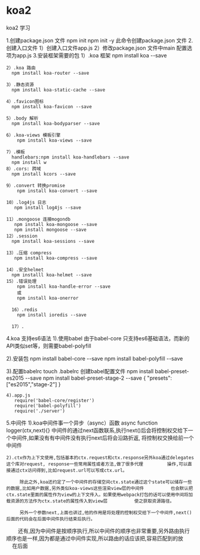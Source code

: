 # koa2
koa2 学习

1.创建package.json 文件
  npm init 
  npm init -y 
  此命令创建package.json 文件
2.创建入口文件
  1）创建入口文件app.js
  2）修改package.json 文件中main 配置选项为app.js
3.安装框架需要的包
    1）.koa 框架
      npm install koa --save

    2）.koa 路由
      npm install koa-router --save

    3）.静态资源
      npm install koa-static-cache --save

    4）.favicon图标
      npm install koa-favicon --save

    5）.body 解析
      npm install koa-bodyparser --save

    6）.koa-views 模板引擎
        npm install koa-views --save

    7）.模板
      handlebars:npm install koa-handlebars --save
      npm install w
    8）.cors: 跨域
      npm install kcors --save

    9）.convert 转换promise
        npm install koa-convert --save

    10）.log4js 日志
       npm install log4js --save

    11）.mongoose 连接mogondb
       npm install koa-mongoose --save
       npm install mongoose --save
    12）.session
      npm install koa-sessions --save

    13）.压缩 compress
       npm install koa-compress --save

    14）.安全helmet
      npm installl koa-helmet --save
    15）.错误处理
        npm install koa-handle-error --save
        或
        npm install koa-onerror

      16）.redis 
        npm install ioredis --save

      17）.
 
4.koa 支持es6语法
   1).使用babel
      由于babel-core 只支持es6基础语法，而新的API类似set等，则需要babel-polyfill 

   2).安装包
      npm install babel-core --save
      npm install babel-polyfill --save
 
   3).配置babelrc  touch .babelrc  创建babel配置文件
       npm install babel-preset-es2015 --save
       npm install babel-preset-stage-2 --save
       {
          "presets":["es2015","stage-2"]
       }

    4).app.js
       require('babel-core/register')
       require('babel-polyfill')
       require('./server')
 5.中间件
    1).koa中间件事一个异步（async）函数
      async function logger(ctx,next){}
          中间件的通过next函数联系,执行next()后会将控制权交给下一个中间件,如果没有有中间件没有执行next后将会沿路折返,
      将控制权交换给前一个中间件
  

    2).ctx作为上下文使用,包括基本的ctx.request和ctx.response另外koa通过delegates这个库对request, response一些常用属性或者方法,做了很多代理         操作,可以直接通过ctx访问得到,比如request.url可以写成ctx.url。

         除此之外,koa还约定了一个中间件的存储空间ctx.state通过这个state可以储存一些的数据,比如用户数据,另外类似koa-views这些渲染view层的中间件          也会默认把ctx.state里面的属性作为view的上下文传入。如果使用webpack打包的话可以使用中间将加载资源的方法作为ctx.state的属性传入到view层          使之获取资源路径。

         另外一个参数next,上面也讲过,他的作用是将处理的控制权交给下一个中间件,next()后面的代码会在后面中间件执行结束后执行。

         还有,因为中间件是按顺序执行,所以中间件的顺序也非常重要,另外路由执行顺序也是一样,因为都是通过中间件实现,所以路由的话应该把,容易匹配到的放           在后面
         
         
         
         
         
         
         
         
    
